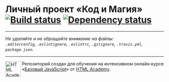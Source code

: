 # Личный проект «Код и Магия» [![Build status][travis-image]][travis-url] [![Dependency status][dependency-image]][dependency-url]


---

_Не удаляйте и не обращайте внимание на файлы:_<br>
_`.editorconfig`, `.eslintignore`, `.eslintrc`, `.gitignore`, `.travis.yml`, `package.json`._

---

<a href="https://htmlacademy.ru/intensive/javascript"><img align="left" width="50" height="50" title="HTML Academy" src="https://up.htmlacademy.ru/static/img/intensive/javascript/logo-for-github.svg"></a>

Репозиторий создан для обучения на интенсивном онлайн‑курсе «[Базовый JavaScript](https://htmlacademy.ru/intensive/javascript)» от [HTML Academy](https://htmlacademy.ru).

[travis-image]: https://travis-ci.org/htmlacademy-javascript/33426-code-and-magick.svg?branch=master
[travis-url]: https://travis-ci.org/htmlacademy-javascript/33426-code-and-magick
[dependency-image]: https://david-dm.org/htmlacademy-javascript/33426-code-and-magick.svg?style=flat-square
[dependency-url]: https://david-dm.org/htmlacademy-javascript/33426-code-and-magick
